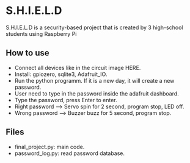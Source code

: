 # S.H.I.E.L.D
S.H.I.E.L.D is a security-based project that is created by 3 high-school students using Raspberry Pi

## How to use

- Connect all devices like in the circuit image HERE.
- Install: gpiozero, sqlite3, Adafruit_IO.
- Run the python programm. If it is a new day, it will create a new password.
- User need to type in the password inside the adafruit dashboard.
- Type the password, press Enter to enter.
- Right password --> Servo spin for 2 second, program stop, LED off.
- Wrong password --> Buzzer buzz for 5 second, program stop.

## Files  

- final_project.py: main code.  
- password_log.py: read password database.  
